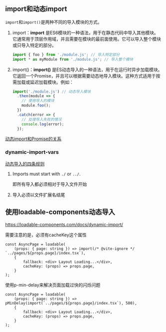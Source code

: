 ## import和动态import

`import`和`import()`是两种不同的导入模块的方式。

1. import：**import** 是ES6模块的一种语法，用于在静态代码中导入其他模块。它通常用于顶层作用域，并且需要在模块的最前面使用。它可以导入整个模块或只导入特定的部分。

   ```js
   import { foo } from './module.js'; // 导入特定部分
   import * as myModule from './module.js'; // 导入整个模块
   ```

2. import()：**import()** 是ES动态导入的一种语法，用于在运行时异步加载模块。它返回一个Promise，并且可以根据需要动态地导入模块。这种方式适用于按需加载或延迟加载模块。例如：

   ```js
   import('./module.js') // 动态导入模块
     .then(module => {
       // 使用导入的模块
       module.foo();
     })
     .catch(error => {
       // 处理导入失败的情况
       console.log(error);
     });
   ```

[动态import和Promise的关系](https://github.com/fncheng/fe/issues/21)

### dynamic-import-vars

[动态导入的四条规则](https://github.com/rollup/plugins/tree/master/packages/dynamic-import-vars#limitations)

1. Imports must start with `./` or `../`.

   即所有导入都必须相对于导入文件开始

2. 导入必须以文件扩展名结尾



## 使用loadable-components动态导入

https://loadable-components.com/docs/dynamic-import/

需要注意的是，必须有cacheKey这个属性

```tsx
const AsyncPage = loadable(
    (props: { page: string }) => import(/* @vite-ignore */ `../pages/${props.page}/index.tsx`),
    {
        fallback: <div> Layout Loading...</div>,
        cacheKey: (props) => props.page,
    }
);
```



使用p-min-delay来解决页面加载过快的闪烁问题

```tsx
const AsyncPage = loadable(
    (props: { page: string }) => pMinDelay(import(`../pages/${props.page}/index.tsx`), 500),
    {
        fallback: <div> Layout Loading...</div>,
        cacheKey: (props) => props.page,
    }
);
```

